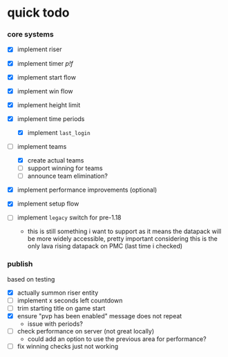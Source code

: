 # quick todo

### core systems

- [x] implement riser
- [x] implement timer *p!f*
- [x] implement start flow
- [x] implement win flow

- [x] implement height limit

- [x] implement time periods
  - [x] implement `last_login`

- [ ] implement teams
  - [x] create actual teams
  - [ ] support winning for teams
  - [ ] announce team elimination?

- [x] implement performance improvements (optional)

- [x] implement setup flow

- [ ] implement `legacy` switch for pre-1.18
  - this is still something i want to support as it means the datapack will be more widely accessible, pretty important considering this is the only lava rising datapack on PMC (last time i checked)

### publish
based on testing

- [x] actually summon riser entity
- [ ] implement x seconds left countdown
- [ ] trim starting title on game start
- [x] ensure "pvp has been enabled" message does not repeat
  - issue with periods?
- [ ] check performance on server (not great locally)
  - could add an option to use the previous area for performance?
- [ ] fix winning checks just not working